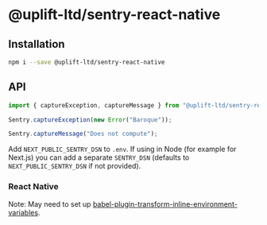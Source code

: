 # @uplift-ltd/sentry-react-native

## Installation

```sh
npm i --save @uplift-ltd/sentry-react-native
```

## API

```ts
import { captureException, captureMessage } from "@uplift-ltd/sentry-react-native";

Sentry.captureException(new Error("Baroque"));

Sentry.captureMessage("Does not compute");
```

Add `NEXT_PUBLIC_SENTRY_DSN` to `.env`. If using in Node (for example for Next.js) you can add a
separate `SENTRY_DSN` (defaults to `NEXT_PUBLIC_SENTRY_DSN` if not provided).

### React Native

Note: May need to set up
[babel-plugin-transform-inline-environment-variables](https://babeljs.io/docs/en/babel-plugin-transform-inline-environment-variables/).
